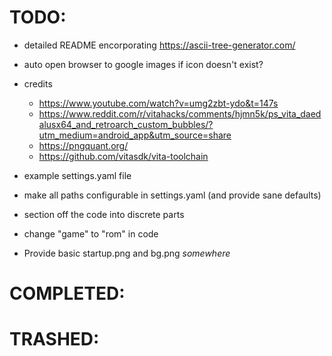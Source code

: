 # TODO:

- detailed README encorporating https://ascii-tree-generator.com/

- auto open browser to google images if icon doesn't exist?

- credits
  - https://www.youtube.com/watch?v=umg2zbt-ydo&t=147s
  - https://www.reddit.com/r/vitahacks/comments/hjmn5k/ps_vita_daedalusx64_and_retroarch_custom_bubbles/?utm_medium=android_app&utm_source=share
  - https://pngquant.org/
  - https://github.com/vitasdk/vita-toolchain

- example settings.yaml file

- make all paths configurable in settings.yaml (and provide sane defaults)

- section off the code into discrete parts

- change "game" to "rom" in code

- Provide basic startup.png and bg.png _somewhere_

# COMPLETED:

# TRASHED: